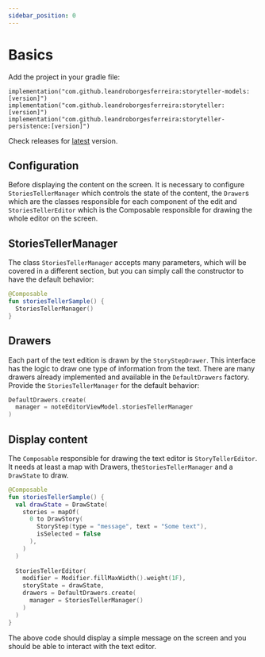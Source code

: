 ```yaml
---
sidebar_position: 0
---
```


# Basics

Add the project in your gradle file:

```other
implementation("com.github.leandroborgesferreira:storyteller-models:[version]")
implementation("com.github.leandroborgesferreira:storyteller:[version]")
implementation("com.github.leandroborgesferreira:storyteller-persistence:[version]")
```

Check releases for [latest](https://github.com/leandroBorgesFerreira/StoriesTeller/releases) version.

## Configuration

Before displaying the content on the screen. It is necessary to configure `StoriesTellerManager` which controls the state of the content, the `Drawer`s which are the classes responsible for each component of the edit and `StoriesTellerEditor` which is the Composable responsible for drawing the whole editor on the screen.

## StoriesTellerManager

The class `StoriesTellerManager` accepts many parameters, which will be covered in a different section, but you can simply call the constructor to have the default behavior:

```kotlin
@Composable
fun storiesTellerSample() {
  StoriesTellerManager()
}
```

## Drawers

Each part of the text edition is drawn by the `StoryStepDrawer`. This interface has the logic to draw one type of information from the text. There are many drawers already implemented and available in the `DefaultDrawers` factory. Provide the `StoriesTellerManager` for the default behavior:

```kotlin
DefaultDrawers.create(
  manager = noteEditorViewModel.storiesTellerManager 
)
```

## Display content

The `Composable` responsible for drawing the text editor is `StoryTellerEditor`. It needs at least a map with Drawers, the`StoriesTellerManager` and a `DrawState` to draw.

```kotlin
@Composable
fun storiesTellerSample() {
  val drawState = DrawState(
    stories = mapOf(
      0 to DrawStory(
        StoryStep(type = "message", text = "Some text"),
        isSelected = false
      ),
    )
  )
  
  StoriesTellerEditor(
    modifier = Modifier.fillMaxWidth().weight(1F),
    storyState = drawState,
    drawers = DefaultDrawers.create(
      manager = StoriesTellerManager()
    )
  )
}
```

The above code should display a simple message on the screen and you should be able to interact with the text editor.

​

